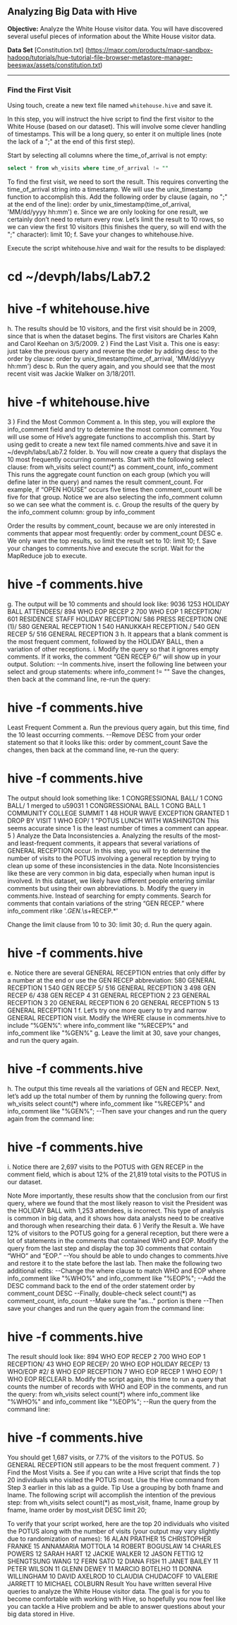 ## Analyzing Big Data with Hive

**Objective:** Analyze the White House visitor data. You will have discovered several useful pieces of
information about the White House visitor data.

**Data Set** [Constitution.txt] (https://mapr.com/products/mapr-sandbox-hadoop/tutorials/hue-tutorial-file-browser-metastore-manager-beeswax/assets/constitution.txt)

----

### Find the First Visit

Using touch, create a new text file named `whitehouse.hive` and save it.

In this step, you will instruct the hive script to find the first visitor to the
White House (based on our dataset). This will involve some clever
handling of timestamps. This will be a long query, so enter it on multiple
lines (note the lack of a ";" at the end of this first step). 

Start by selecting
all columns where the time_of_arrival is not empty:

```sql
select * from wh_visits where time_of_arrival != ""
```

To find the first visit, we need to sort the result. This requires converting
the time_of_arrival string into a timestamp. We will use the
unix_timestamp function to accomplish this. Add the following order by
clause (again, no ";" at the end of the line):
order by unix_timestamp(time_of_arrival,
'MM/dd/yyyy hh:mm')
e. Since we are only looking for one result, we certainly don’t need to
return every row. Let’s limit the result to 10 rows, so we can view the first
10 visitors (this finishes the query, so will end with the ";" character):
limit 10;
f. Save your changes to whitehouse.hive.

Execute the script whitehouse.hive and wait for the results to be
displayed:
# cd ~/devph/labs/Lab7.2
# hive -f whitehouse.hive
h. The results should be 10 visitors, and the first visit should be in 2009,
since that is when the dataset begins. The first visitors are Charles Kahn
and Carol Keehan on 3/5/2009.
2 ) Find the Last Visit
a. This one is easy: just take the previous query and reverse the order by
adding desc to the order by clause:
order by unix_timestamp(time_of_arrival,
'MM/dd/yyyy hh:mm') desc
b. Run the query again, and you should see that the most recent visit was
Jackie Walker on 3/18/2011.
# hive -f whitehouse.hive
3 ) Find the Most Common Comment
a. In this step, you will explore the info_comment field and try to determine
the most common comment. You will use some of Hive’s aggregate
functions to accomplish this. Start by using gedit to create a new text file
named comments.hive and save it in ~/devph/labs/Lab7.2 folder.
b. You will now create a query that displays the 10 most frequently
occurring comments. Start with the following select clause:
from wh_visits
select count(*) as comment_count, info_comment
This runs the aggregate count function on each group (which you will define later in
the query) and names the result comment_count. For example, if “OPEN HOUSE” occurs
five times then comment_count will be five for that group.
Notice we are also selecting the info_comment column so we can see what the
comment is.
c. Group the results of the query by the info_comment column:
group by info_comment

Order the results by comment_count, because we are only interested in
comments that appear most frequently:
order by comment_count DESC
e. We only want the top results, so limit the result set to 10:
limit 10;
f. Save your changes to comments.hive and execute the script. Wait for the
MapReduce job to execute.
# hive -f comments.hive
g. The output will be 10 comments and should look like:
9036
1253 HOLIDAY BALL ATTENDEES/
894 WHO EOP RECEP 2
700 WHO EOP 1 RECEPTION/
601 RESIDENCE STAFF HOLIDAY RECEPTION/
586 PRESS RECEPTION ONE (1)/
580 GENERAL RECEPTION 1
540 HANUKKAH RECEPTION./
540 GEN RECEP 5/
516 GENERAL RECEPTION 3
h. It appears that a blank comment is the most frequent comment, followed
by the HOLIDAY BALL, then a variation of other receptions.
i. Modify the query so that it ignores empty comments. If it works, the
comment “GEN RECEP 6/” will show up in your output.
Solution:
--In comments.hive, insert the following line between your select
and group statements:
where info_comment != ""
Save the changes, then back at the command line, re-run the query:
# hive -f comments.hive


Least Frequent Comment
a. Run the previous query again, but this time, find the 10 least occurring
comments.
--Remove DESC from your order statement so that it looks like
this:
order by comment_count
Save the changes, then back at the command line, re-run the query:
# hive -f comments.hive
The output should look something like:
1 CONGRESSIONAL BALL/
1 CONG BALL/
1 merged to u59031
1 CONGRESSIONAL BALL
1 CONG BALL
1 COMMUNITY COLLEGE SUMMIT
1 48 HOUR WAVE EXCEPTION GRANTED
1 DROP BY VISIT
1 WHO EOP/
1 "POTUS LUNCH WITH WASHINGTON
This seems accurate since 1 is the least number of times a comment can
appear.
5 ) Analyze the Data Inconsistencies
a. Analyzing the results of the most- and least-frequent comments, it
appears that several variations of GENERAL RECEPTION occur. In this step,
you will try to determine the number of visits to the POTUS involving a
general reception by trying to clean up some of these inconsistencies in
the data.
Note
Inconsistencies like these are very common in big data, especially when
human input is involved. In this dataset, we likely have different people
entering similar comments but using their own abbreviations.
b. Modify the query in comments.hive. Instead of searching for empty
comments. Search for comments that contain variations of the string
“GEN RECEP.”
where info_comment rlike '.*GEN.*\\s+RECEP.*'

Change the limit clause from 10 to 30:
limit 30;
d. Run the query again.
# hive -f comments.hive
e. Notice there are several GENERAL RECEPTION entries that only differ by a
number at the end or use the GEN RECEP abbreviation:
580 GENERAL RECEPTION 1
540 GEN RECEP 5/
516 GENERAL RECEPTION 3
498 GEN RECEP 6/
438 GEN RECEP 4
31 GENERAL RECEPTION 2
23 GENERAL RECEPTION 3
20 GENERAL RECEPTION 6
20 GENERAL RECEPTION 5
13 GENERAL RECEPTION 1
f. Let’s try one more query to try and narrow GENERAL RECEPTION visit.
Modify the WHERE clause in comments.hive to include “%GEN%”:
where info_comment like "%RECEP%"
and info_comment like "%GEN%"
g. Leave the limit at 30, save your changes, and run the query again.
# hive -f comments.hive
h. The output this time reveals all the variations of GEN and RECEP. Next, let’s
add up the total number of them by running the following query:
from wh_visits
select count(*)
where info_comment like "%RECEP%"
and info_comment like "%GEN%";
--Then save your changes and run the query again from the command
line:
# hive -f comments.hive
i. Notice there are 2,697 visits to the POTUS with GEN RECEP in the
comment field, which is about 12% of the 21,819 total visits to the
POTUS in our dataset.

Note
More importantly, these results show that the conclusion from our first
query, where we found that the most likely reason to visit the President
was the HOLIDAY BALL with 1,253 attendees, is incorrect. This type of
analysis is common in big data, and it shows how data analysts need to
be creative and thorough when researching their data.
6 ) Verify the Result
a. We have 12% of visitors to the POTUS going for a general reception, but
there were a lot of statements in the comments that contained WHO and
EOP. Modify the query from the last step and display the top 30
comments that contain “WHO” and “EOP.”
--You should be able to undo changes to comments.hive and restore
it to the state before the last lab. Then make the following two
additional edits:
--Change the where clause to match WHO and EOP
where info_comment like "%WHO%"
and info_comment like "%EOP%";
--Add the DESC command back to the end of the order statement
order by comment_count DESC
--Finally, double-check select count(*) as comment_count,
info_count
--Make sure the "as..." portion is there
--Then save your changes and run the query again from the command
line:
# hive -f comments.hive

The result should look like:
894 WHO EOP RECEP 2
700 WHO EOP 1 RECEPTION/
43 WHO EOP RECEP/
20 WHO EOP HOLIDAY RECEP/
13 WHO/EOP #2/
8 WHO EOP RECEPTION
7 WHO EOP RECEP
1 WHO EOP/
1 WHO EOP RECLEAR
b. Modify the script again, this time to run a query that counts the number
of records with WHO and EOP in the comments, and run the query:
from wh_visits
select count(*)
where info_comment like "%WHO%"
and info_comment like "%EOP%";
--Run the query from the command line:
# hive -f comments.hive
You should get 1,687 visits, or 7.7% of the visitors to the POTUS. So
GENERAL RECEPTION still appears to be the most frequent comment.
7 ) Find the Most Visits
a. See if you can write a Hive script that finds the top 20 individuals who
visited the POTUS most. Use the Hive command from Step 3 earlier in
this lab as a guide.
Tip
Use a grouping by both fname and lname.
The following script will accomplish the intention of the previous step:
from wh_visits
select count(*) as most_visit, fname, lname
group by fname, lname
order by most_visit DESC
limit 20;

To verify that your script worked, here are the top 20 individuals who
visited the POTUS along with the number of visits (your output may vary
slightly due to randomization of names):
16 ALAN PRATHER
15 CHRISTOPHER FRANKE
15 ANNAMARIA MOTTOLA
14 ROBERT BOGUSLAW
14 CHARLES POWERS
12 SARAH HART
12 JACKIE WALKER
12 JASON FETTIG
12 SHENGTSUNG WANG
12 FERN SATO
12 DIANA FISH
11 JANET BAILEY
11 PETER WILSON
11 GLENN DEWEY
11 MARCIO BOTELHO
11 DONNA WILLINGHAM
10 DAVID AXELROD
10 CLAUDIA CHUDACOFF
10 VALERIE JARRETT
10 MICHAEL COLBURN
Result
You have written several Hive queries to analyze the White House visitor data. The
goal is for you to become comfortable with working with Hive, so hopefully you now
feel like you can tackle a Hive problem and be able to answer questions about your
big data stored in Hive.

